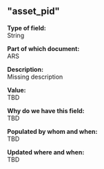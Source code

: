 ## "asset_pid"

**Type of field:**  
String  

**Part of which document:**  
ARS

**Description:**  
Missing description  

**Value:**  
TBD

**Why do we have this field:**  
TBD

**Populated by whom and when:**  
TBD

**Updated where and when:**  
TBD

